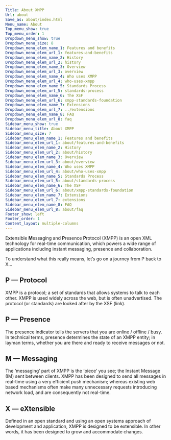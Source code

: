 ```yaml
---
Title: About XMPP
Url: about
Save_as: about/index.html
Menu_name: About
Top_menu_show: true
Top_menu_order: 1
Dropdown_menu_show: true
Dropdown_menu_size: 8
Dropdown_menu_elem_name_1: Features and benefits
Dropdown_menu_elem_url_1: features-and-benefits
Dropdown_menu_elem_name_2: History
Dropdown_menu_elem_url_2: history
Dropdown_menu_elem_name_3: Overview
Dropdown_menu_elem_url_3: overview
Dropdown_menu_elem_name_4: Who uses XMPP
Dropdown_menu_elem_url_4: who-uses-xmpp
Dropdown_menu_elem_name_5: Standards Process
Dropdown_menu_elem_url_5: standards-process
Dropdown_menu_elem_name_6: The XSF
Dropdown_menu_elem_url_6: xmpp-standards-foundation
Dropdown_menu_elem_name_7: Extensions
Dropdown_menu_elem_url_7: ../extensions
Dropdown_menu_elem_name_8: FAQ
Dropdown_menu_elem_url_8: faq
Sidebar_menu_show: true
Sidebar_menu_title: About XMPP
Sidebar_menu_size: 7
Sidebar_menu_elem_name_1: Features and benefits
Sidebar_menu_elem_url_1: about/features-and-benefits
Sidebar_menu_elem_name_2: History
Sidebar_menu_elem_url_2: about/history
Sidebar_menu_elem_name_3: Overview
Sidebar_menu_elem_url_3: about/overview
Sidebar_menu_elem_name_4: Who uses XMPP
Sidebar_menu_elem_url_4: about/who-uses-xmpp
Sidebar_menu_elem_name_5: Standards Process
Sidebar_menu_elem_url_5: about/standards-process
Sidebar_menu_elem_name_6: The XSF
Sidebar_menu_elem_url_6: about/xmpp-standards-foundation
Sidebar_menu_elem_name_7: Extensions
Sidebar_menu_elem_url_7: extensions
Sidebar_menu_elem_name_8: FAQ
Sidebar_menu_elem_url_8: about/faq
Footer_show: left
Footer_order: 1
Content_layout: multiple-columns
---
```



E<strong>x</strong>tensible <strong>M</strong>essaging and <strong>P</strong>resence <strong>P</strong>rotocol (XMPP) is an open XML technology for real-time communication, which powers a wide range of applications including instant messaging, presence and collaboration.

To understand what this really means, let’s go on a journey from P back to X…

## P — Protocol

XMPP is a protocol; a set of standards that allows systems to talk to each other. XMPP is used widely across the web, but is often unadvertised. The protocol (or standards) are looked after by the XSF (link).

## P — Presence

The presence indicator tells the servers that you are online / offline / busy. In technical terms, presence determines the state of an XMPP entity; in layman terms, whether you are there and ready to receive messages or not.


## M — Messaging

The ‘messaging’ part of XMPP is the ‘piece’ you see; the Instant Message (IM) sent between clients. XMPP has been designed to send all messages in real-time using a very efficient push mechanism; whereas existing web based mechanisms often make many unnecessary requests introducing network load, and are consequently not real-time.


## X — eXtensible

Defined in an open standard and using an open systems approach of development and application, XMPP is designed to be extensible. In other words, it has been designed to grow and accommodate changes.
